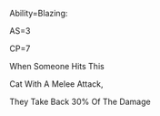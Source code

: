 Ability=Blazing:

AS=3

CP=7

When Someone Hits This 

Cat With A Melee Attack,

They Take Back 30% Of The Damage
